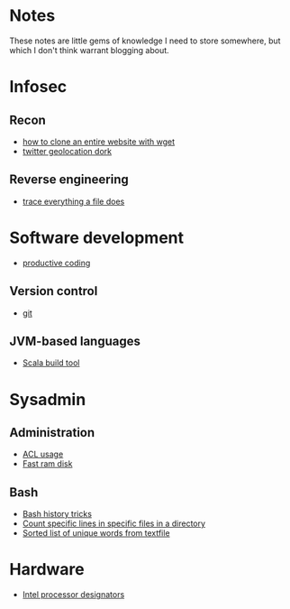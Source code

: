 # Notes

These notes are little gems of knowledge I need to store somewhere, but which
I don't think warrant blogging about.

# Infosec
## Recon
- [how to clone an entire website with wget](infosec/recon/clone_website_with_wget.md)
- [twitter geolocation dork](infosec/recon/twitter_dorks.md)

## Reverse engineering
- [trace everything a file does](infosec/reverse_engineering/trace_everything_a_file_does.md)

# Software development
- [productive coding](software_development/productive_coding.md)

## Version control
- [git](software_development/git/git.md)

## JVM-based languages
- [Scala build tool](software_development/jvm/sbt.md)

# Sysadmin
## Administration
- [ACL usage](sysadmin/administration/acl.md)
- [Fast ram disk](sysadmin/administration/fast_ram_disk.md)

## Bash
- [Bash history tricks](sysadmin/bash/bash_history.md)
- [Count specific lines in specific files in a directory](sysadmin/bash/count_lines.md)
- [Sorted list of unique words from textfile](sysadmin/bash/sorted_list_of_words_from_textfile.md)

# Hardware
- [Intel processor designators](hardware/intel_proc_designators.md)
